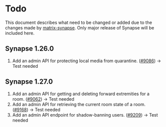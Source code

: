 # Todo
This document describes what need to be changed or added due to the changes made by [matrix-synapse](https://github.com/matrix-org/synapse/releases). Only major release of Synapse will be included here.
## Synapse 1.26.0
1. Add an admin API for protecting local media from quarantine. ([#9086](https://github.com/matrix-org/synapse/pull/9086)) -> Test needed
## Synapse 1.27.0
1. Add an admin API for getting and deleting forward extremities for a room. ([#9062](https://github.com/matrix-org/synapse/pull/9062)) -> Test needed
1. Add an admin API for retrieving the current room state of a room. ([#9168](https://github.com/matrix-org/synapse/pull/9168)) -> Test needed
1. Add an admin API endpoint for shadow-banning users. ([#9209](https://github.com/matrix-org/synapse/pull/9209)) -> Test needed